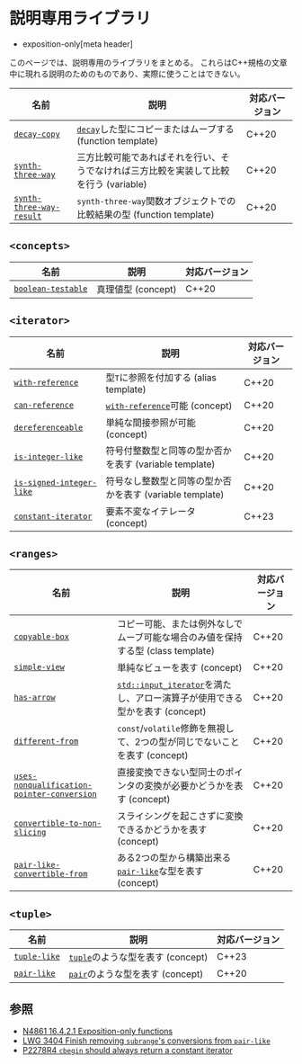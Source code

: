 # 説明専用ライブラリ

* exposition-only[meta header]

このページでは、説明専用のライブラリをまとめる。
これらはC++規格の文章中に現れる説明のためのものであり、実際に使うことはできない。

| 名前                                                                  | 説明                                                                           | 対応バージョン |
|-----------------------------------------------------------------------|-------------------------------------------------------------------------------|-----------|
| [`decay-copy`](exposition-only/decay-copy.md)                         | [`decay`](/reference/type_traits/decay.md)した型にコピーまたはムーブする (function template) | C++20     |
| [`synth-three-way`](exposition-only/synth-three-way-result.md)        | 三方比較可能であればそれを行い、そうでなければ三方比較を実装して比較を行う (variable)               | C++20     |
| [`synth-three-way-result`](exposition-only/synth-three-way-result.md) | `synth-three-way`関数オブジェクトでの比較結果の型 (function template)                   | C++20     |

## `<concepts>`

| 名前                                               | 説明               | 対応バージョン |
|----------------------------------------------------|------------------|-----------|
| [`boolean-testable`](concepts/boolean-testable.md) | 真理値型 (concept) | C++20     |

## `<iterator>`

| 名前                                                    | 説明                                                          | 対応バージョン |
|---------------------------------------------------------|-------------------------------------------------------------|-----------|
| [`with-reference`](iterator/dereferenceable.md)         | 型`T`に参照を付加する (alias template)                            | C++20     |
| [`can-reference`](iterator/dereferenceable.md)          | [`with-reference`](iterator/dereferenceable.md)可能 (concept) | C++20     |
| [`dereferenceable`](iterator/dereferenceable.md)        | 単純な間接参照が可能 (concept)                                  | C++20     |
| [`is-integer-like`](iterator/is_integer_like.md)        | 符号付整数型と同等の型か否かを表す (variable template)              | C++20     |
| [`is-signed-integer-like`](iterator/is_integer_like.md) | 符号なし整数型と同等の型か否かを表す (variable template)              | C++20     |
| [`constant-iterator` ](iterator/constant-iterator.md) | 要素不変なイテレータ (concept)              | C++23     |

## `<ranges>`

| 名前                                         | 説明                                                                                                   | 対応バージョン |
|----------------------------------------------|------------------------------------------------------------------------------------------------------|-----------|
| [`copyable-box`](ranges/copyable_box.md)     | コピー可能、または例外なしでムーブ可能な場合のみ値を保持する型 (class template)                                           | C++20     |
| [`simple-view`](ranges/simple-view.md)       | 単純なビューを表す (concept)                                                                                 | C++20     |
| [`has-arrow`](ranges/has-arrow.md)           | [`std::input_iterator`](/reference/iterator/input_iterator.md)を満たし、アロー演算子が使用できる型かを表す (concept) | C++20     |
| [`different-from`](ranges/different-from.md) | `const`/`volatile`修飾を無視して、2つの型が同じでないことを表す (concept)                                             | C++20     |
| [`uses-nonqualification-pointer-conversion`](ranges/subrange/uses-nonqualification-pointer-conversion.md) | 直接変換できない型同士のポインタの変換が必要かどうかを表す (concept)                                                    | C++20     |
| [`convertible-to-non-slicing`](ranges/subrange/convertible-to-non-slicing.md)                             | スライシングを起こさずに変換できるかどうかを表す (concept)                                                                 | C++20     |
| [`pair-like-convertible-from`](ranges/subrange/pair-like-convertible-from.md)                             | ある2つの型から構築出来る[`pair-like`](tuple/pair-like.md)な型を表す (concept)                                   | C++20     |

## `<tuple>`

| 名前                                | 説明                                          | 対応バージョン |
|-------------------------------------|---------------------------------------------|-----------|
| [`tuple-like`](tuple/tuple-like.md) | [`tuple`](tuple/tuple.md)のような型を表す (concept) | C++23     |
| [`pair-like`](tuple/pair-like.md)   | [`pair`](utility/pair.md)のような型を表す (concept) | C++20     |

## 参照

* [N4861 16.4.2.1 Exposition-only functions](https://timsong-cpp.github.io/cppwp/n4861/expos.only.func)
* [LWG 3404 Finish removing `subrange`'s conversions from `pair-like`](https://cplusplus.github.io/LWG/issue3404)
* [P2278R4 `cbegin` should always return a constant iterator](https://www.open-std.org/jtc1/sc22/wg21/docs/papers/2022/p2278r4.html)
